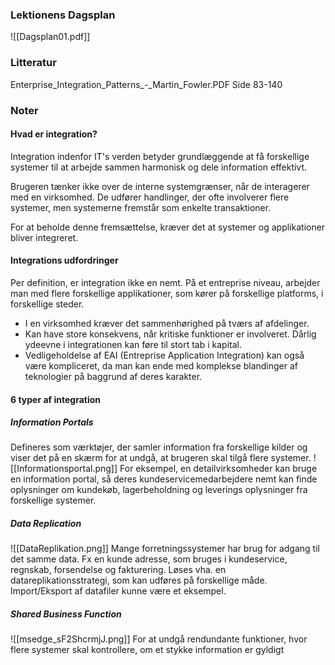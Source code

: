 ### Lektionens Dagsplan 

![[Dagsplan01.pdf]]
### Litteratur
Enterprise_Integration_Patterns_-_Martin_Fowler.PDF
Side 83-140

### Noter

#### Hvad er integration?
Integration indenfor IT's verden betyder grundlæggende at få forskellige systemer til at arbejde sammen harmonisk og dele information effektivt. 

Brugeren tænker ikke over de interne systemgrænser, når de interagerer med en virksomhed. De udfører handlinger, der ofte involverer flere systemer, men systemerne fremstår som enkelte transaktioner.

For at beholde denne fremsættelse, kræver det at systemer og applikationer bliver integreret. 
#### Integrations udfordringer
Per definition, er integration ikke en nemt. På et entreprise niveau, arbejder man med flere forskellige applikationer, som kører på forskellige platforms, i forskellige steder. 
* I en virksomhed kræver det sammenhørighed på tværs af afdelinger. 
* Kan have store konsekvens, når kritiske funktioner er involveret. Dårlig ydeevne i integrationen kan føre til stort tab i kapital.
* Vedligeholdelse af EAI (Entreprise Application Integration) kan også være kompliceret, da man kan ende med komplekse blandinger af teknologier på baggrund af deres karakter. 

#### 6 typer af integration

##### Information Portals
Defineres som værktøjer, der samler information fra forskellige kilder og viser det på en skærm for at undgå, at brugeren skal tilgå flere systemer.
![[Informationsportal.png]]
For eksempel, en detailvirksomheder kan bruge en information portal, så deres kundeservicemedarbejdere nemt kan finde oplysninger om kundekøb, lagerbeholdning og leverings oplysninger fra forskellige systemer. 
##### Data Replication
![[DataReplikation.png]]
Mange forretningssystemer har brug for adgang til det samme data. Fx en kunde adresse, som bruges i kundeservice, regnskab, forsendelse og fakturering. Løses vha. en datareplikationsstrategi, som kan udføres på forskellige måde. Import/Eksport af datafiler kunne være et eksempel.









##### Shared Business Function
![[msedge_sF2ShcrmjJ.png]]
For at undgå rendundante funktioner, hvor flere systemer skal kontrollere, om et stykke information er gyldigt